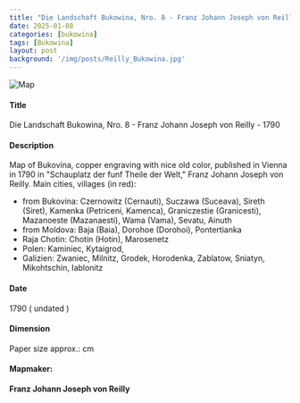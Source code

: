 ```yaml
---
title: "Die Landschaft Bukowina, Nro. 8 - Franz Johann Joseph von Reilly - 1790"
date: 2025-01-08
categories: [bukowina]
tags: [Bukowina]
layout: post
background: '/img/posts/Reilly_Bukowina.jpg'
---
```

![Map](/myblogsite/img/posts/Reilly_Bukowina.jpg "Map")
#### Title ####
Die Landschaft Bukowina, Nro. 8 - Franz Johann Joseph von Reilly - 1790

#### Description ####
Map of Bukovina, copper engraving with nice old color, published in Vienna in 1790 in "Schauplatz der funf Theile der Welt," Franz Johann Joseph von Reilly.
Main cities, villages (in red):
- from Bukovina: Czernowitz (Cernauti), Suczawa (Suceava), Sireth (Siret), Kamenka (Petriceni, Kamenca), Graniczestie (Granicesti),  Mazanoeste (Mazanaesti), Wama (Vama), Sevatu, Ainuth
- from Moldova: Baja (Baia), Dorohoe (Dorohoi), Pontertianka
- Raja Chotin: Chotin (Hotin), Marosenetz
- Polen: Kaminiec, Kytaigrod, 
- Galizien: Zwaniec, Milnitz, Grodek, Horodenka, Zablatow, Sniatyn, Mikohtschin, Iablonitz

#### Date ####
1790 ( undated )

#### Dimension ####
Paper size approx.: cm

#### Mapmaker: ####
**Franz Johann Joseph von Reilly**